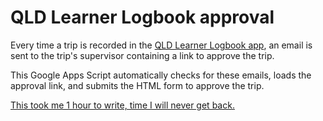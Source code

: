 # QLD Learner Logbook approval
Every time a trip is recorded in the [QLD Learner Logbook app](https://www.qld.gov.au/transport/licensing/getting/learner-logbook#logbookapp), an email is sent to the trip's supervisor containing a link to approve the trip.

This Google Apps Script automatically checks for these emails, loads the approval link, and submits the HTML form to approve the trip. 

[This took me 1 hour to write, time I will never get back.](https://xkcd.com/1205/)
